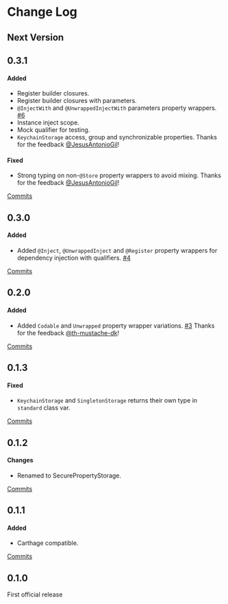 # Change Log

## Next Version

## 0.3.1

#### Added
- Register builder closures.
- Register builder closures with parameters.
- `@InjectWith` and `@UnwrappedInjectWith` parameters property wrappers. [#6](https://github.com/alexruperez/SecurePropertyStorage/pull/6)
- Instance inject scope.
- Mock qualifier for testing.
- `KeychainStorage` access, group and synchronizable properties. Thanks for the feedback [@JesusAntonioGil](https://github.com/JesusAntonioGil)!

#### Fixed
- Strong typing on non-`@Store` property wrappers to avoid mixing. Thanks for the feedback [@JesusAntonioGil](https://github.com/JesusAntonioGil)!

[Commits](https://github.com/alexruperez/SecurePropertyStorage/compare/0.3.0...0.3.1)

## 0.3.0

#### Added
- Added `@Inject`, `@UnwrappedInject` and `@Register` property wrappers for dependency injection with qualifiers. [#4](https://github.com/alexruperez/SecurePropertyStorage/pull/4)

[Commits](https://github.com/alexruperez/SecurePropertyStorage/compare/0.2.0...0.3.0)

## 0.2.0

#### Added
- Added `Codable` and `Unwrapped` property wrapper variations. [#3](https://github.com/alexruperez/SecurePropertyStorage/pull/3) Thanks for the feedback [@th-mustache-dk](https://github.com/th-mustache-dk)!

[Commits](https://github.com/alexruperez/SecurePropertyStorage/compare/0.1.3...0.2.0)

## 0.1.3

#### Fixed
- `KeychainStorage` and `SingletonStorage` returns their own type in `standard` class var.

[Commits](https://github.com/alexruperez/SecurePropertyStorage/compare/0.1.2...0.1.3)

## 0.1.2

#### Changes
- Renamed to SecurePropertyStorage.

[Commits](https://github.com/alexruperez/SecurePropertyStorage/compare/0.1.1...0.1.2)

## 0.1.1

#### Added
- Carthage compatible.

[Commits](https://github.com/alexruperez/SecurePropertyStorage/compare/0.1.0...0.1.1)

## 0.1.0
First official release
